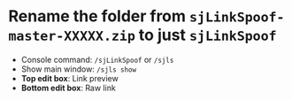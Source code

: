 # Rename the folder from `sjLinkSpoof-master-XXXXX.zip` to just `sjLinkSpoof`

-   Console command: `/sjLinkSpoof` or `/sjls`
-   Show main window: `/sjls show`
-   **Top edit box**: Link preview
-   **Bottom edit box**: Raw link
